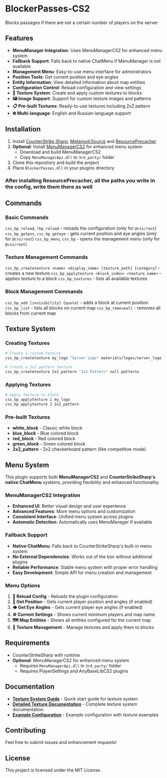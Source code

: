 # BlockerPasses-CS2
Blocks passages if there are not a certain number of players on the server

## Features
- **MenuManager Integration**: Uses MenuManagerCS2 for enhanced menu system
- **Fallback Support**: Falls back to native ChatMenu if MenuManager is not available
- **Management Menu**: Easy-to-use menu interface for administrators
- **Position Tools**: Get current position and eye angles
- **Entity Information**: View detailed information about map entities
- **Configuration Control**: Reload configuration and view settings
- **🎨 Texture System**: Create and apply custom textures to blocks
- **🖼️ Image Support**: Support for custom texture images and patterns
- **📋 Pre-built Textures**: Ready-to-use textures including 2x2 pattern
- **🌐 Multi-language**: English and Russian language support

## Installation
1. Install [CounterStrike Sharp](https://github.com/roflmuffin/CounterStrikeSharp), [Metamod:Source](https://www.sourcemm.net/downloads.php/?branch=master) and [ResourcePrecacher](https://github.com/Pisex/ResourcePrecacher/releases/tag/1.0f)
2. **Optional**: Install [MenuManagerCS2](https://github.com/MenusMM/MenuManagerCS2) for enhanced menu system
   - Download and build MenuManagerCS2
   - Copy `MenuManagerApi.dll` to `3rd_party/` folder
3. Clone this repository and build the project
4. Place `BlockerPasses.dll` in your plugins directory

### After installing ResourcePrecacher, all the paths you write in the config, write them there as well

## Commands

### Basic Commands
`css_bp_reload`, `!bp_reload` - reloads the configuration (only for `@css/root`)
`css_bp_getpos`, `css_bp_geteye` - gets current position and eye angles (only for `@css/root`)
`css_bp_menu`, `css_bp` - opens the management menu (only for `@css/root`)

### Texture Management Commands
`css_bp_createtexture <name> <display_name> [texture_path] [category]` - creates a new texture
`css_bp_applytexture <block_index> <texture_name>` - applies texture to a block
`css_bp_textures` - lists all available textures

### Block Management Commands
`css_bp_add [invisibility] [quota]` - adds a block at current position
`css_bp_list` - lists all blocks on current map
`css_bp_removeall` - removes all blocks from current map

## Texture System

### Creating Textures
```bash
# Create a custom texture
css_bp_createtexture my_logo "Server Logo" materials/logos/server_logo.vmt branding

# Create a 2x2 pattern texture
css_bp_createtexture 2x2_pattern "2x2 Pattern" null patterns
```

### Applying Textures
```bash
# Apply texture to block
css_bp_applytexture 1 my_logo
css_bp_applytexture 2 2x2_pattern
```

### Pre-built Textures
- **white_block** - Classic white block
- **blue_block** - Blue colored block
- **red_block** - Red colored block
- **green_block** - Green colored block
- **2x2_pattern** - 2x2 checkerboard pattern (like competitive mode)

## Menu System

This plugin supports both **MenuManagerCS2** and **CounterStrikeSharp's native ChatMenu** systems, providing flexibility and enhanced functionality.

### MenuManagerCS2 Integration
- **Enhanced UI**: Better visual design and user experience
- **Advanced Features**: More menu options and customization
- **Consistent Interface**: Unified menu system across plugins
- **Automatic Detection**: Automatically uses MenuManager if available

### Fallback Support
- **Native ChatMenu**: Falls back to CounterStrikeSharp's built-in menu system
- **No External Dependencies**: Works out of the box without additional plugins
- **Reliable Performance**: Stable menu system with proper error handling
- **Easy Development**: Simple API for menu creation and management

### Menu Options
1. **🔄 Reload Config** - Reloads the plugin configuration
2. **📍 Get Position** - Gets current player position and angles (if enabled)
3. **👁️ Get Eye Angles** - Gets current player eye angles (if enabled)
4. **⚙️ Current Settings** - Shows current minimum players and map name
5. **🗺️ Map Entities** - Shows all entities configured for the current map
6. **🎨 Texture Management** - Manage textures and apply them to blocks

## Requirements
- CounterStrikeSharp with runtime
- **Optional**: MenuManagerCS2 for enhanced menu system
  - Requires `MenuManagerApi.dll` in `3rd_party/` folder
  - Requires PlayerSettings and AnyBaseLibCS2 plugins

## Documentation
- **[Texture System Guide](TEXTURE_GUIDE.md)** - Quick start guide for texture system
- **[Detailed Texture Documentation](TEXTURE_SYSTEM.md)** - Complete texture system documentation
- **[Example Configuration](blocker_passes_example.json)** - Example configuration with texture examples

## Contributing
Feel free to submit issues and enhancement requests!

## License
This project is licensed under the MIT License.
